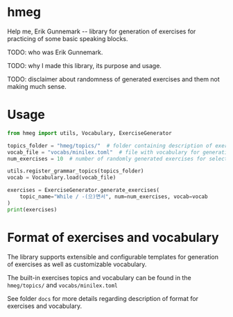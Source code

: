 # hmeg

Help me, Erik Gunnemark -- library for generation of exercises for practicing of some basic speaking blocks.

TODO: who was Erik Gunnemark.

TODO: why I made this library, its purpose and usage.

TODO: disclaimer about randomness of generated exercises and them not making much sense.

# Usage

```python
from hmeg import utils, Vocabulary, ExerciseGenerator

topics_folder = "hmeg/topics/"  # folder containing description of exercises for different grammar topics.
vocab_file = "vocabs/minilex.toml"  # file with vocabulary for generation of exercises.
num_exercises = 10  # number of randomly generated exercises for selected topic

utils.register_grammar_topics(topics_folder)
vocab = Vocabulary.load(vocab_file)

exercises = ExerciseGenerator.generate_exercises(
    topic_name="While / -(으)면서", num=num_exercises, vocab=vocab
)
print(exercises)
```

# Format of exercises and vocabulary

The library supports extensible and configurable templates for generation of exercises
as well as customizable vocabulary.

The built-in exercises topics and vocabulary can be found in the `hmeg/topics/` and `vocabs/minilex.toml` 

See folder `docs` for more details regarding description of format for exercises and vocabulary.
